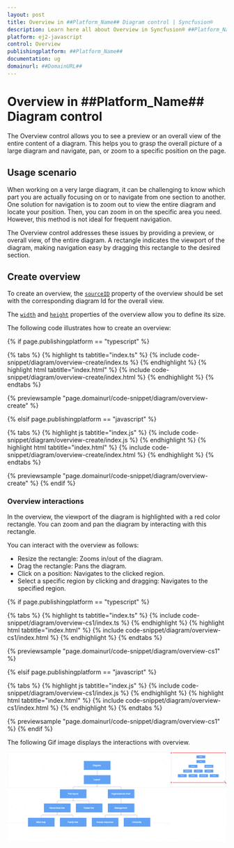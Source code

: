 ```yaml
---
layout: post
title: Overview in ##Platform_Name## Diagram control | Syncfusion®
description: Learn here all about Overview in Syncfusion® ##Platform_Name## Diagram control of Syncfusion Essential® JS 2 and more.
platform: ej2-javascript
control: Overview 
publishingplatform: ##Platform_Name##
documentation: ug
domainurl: ##DomainURL##
---
```


# Overview in ##Platform_Name## Diagram control

The Overview control allows you to see a preview or an overall view of the entire content of a diagram. This helps you to grasp the overall picture of a large diagram and navigate, pan, or zoom to a specific position on the page.

## Usage scenario

When working on a very large diagram, it can be challenging to know which part you are actually focusing on or to navigate from one section to another. One solution for navigation is to zoom out to view the entire diagram and locate your position. Then, you can zoom in on the specific area you need. However, this method is not ideal for frequent navigation.

The Overview control addresses these issues by providing a preview, or overall view, of the entire diagram. A rectangle indicates the viewport of the diagram, making navigation easy by dragging this rectangle to the desired section.

## Create overview

To create an overview, the [`sourceID`](../api/overview/overviewModel/#sourceid) property of the overview should be set with the corresponding diagram Id for the overall view.

The [`width`](../api/overview/overviewModel/#width) and [`height`](../api/overview/overviewModel/#height) properties of the overview allow you to define its size.

The following code illustrates how to create an overview:

{% if page.publishingplatform == "typescript" %}

 {% tabs %}
{% highlight ts tabtitle="index.ts" %}
{% include code-snippet/diagram/overview-create/index.ts %}
{% endhighlight %}
{% highlight html tabtitle="index.html" %}
{% include code-snippet/diagram/overview-create/index.html %}
{% endhighlight %}
{% endtabs %}
        
{% previewsample "page.domainurl/code-snippet/diagram/overview-create" %}

{% elsif page.publishingplatform == "javascript" %}

{% tabs %}
{% highlight js tabtitle="index.js" %}
{% include code-snippet/diagram/overview-create/index.js %}
{% endhighlight %}
{% highlight html tabtitle="index.html" %}
{% include code-snippet/diagram/overview-create/index.html %}
{% endhighlight %}
{% endtabs %}

{% previewsample "page.domainurl/code-snippet/diagram/overview-create" %}
{% endif %}


### Overview interactions

In the overview, the viewport of the diagram is highlighted with a red color rectangle. You can zoom and pan the diagram by interacting with this rectangle.

You can interact with the overview as follows:

* Resize the rectangle: Zooms in/out of the diagram.
* Drag the rectangle: Pans the diagram.
* Click on a position: Navigates to the clicked region.
* Select a specific region by clicking and dragging: Navigates to the specified region.

{% if page.publishingplatform == "typescript" %}

 {% tabs %}
{% highlight ts tabtitle="index.ts" %}
{% include code-snippet/diagram/overview-cs1/index.ts %}
{% endhighlight %}
{% highlight html tabtitle="index.html" %}
{% include code-snippet/diagram/overview-cs1/index.html %}
{% endhighlight %}
{% endtabs %}
        
{% previewsample "page.domainurl/code-snippet/diagram/overview-cs1" %}

{% elsif page.publishingplatform == "javascript" %}

{% tabs %}
{% highlight js tabtitle="index.js" %}
{% include code-snippet/diagram/overview-cs1/index.js %}
{% endhighlight %}
{% highlight html tabtitle="index.html" %}
{% include code-snippet/diagram/overview-cs1/index.html %}
{% endhighlight %}
{% endtabs %}

{% previewsample "page.domainurl/code-snippet/diagram/overview-cs1" %}
{% endif %}

The following Gif image displays the interactions with overview.

![Overview-interaction](images/overview-interaction.gif)





